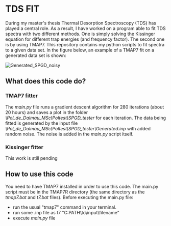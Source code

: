 # TDS FIT

During my master's thesis Thermal Desorption Spectroscopy (TDS) has played a central role. As a result, I have worked on a program able to fit TDS spectra with two different methods. One is simply solving the Kissinger equation for different trap energies (and frequency factor). The second one is by using TMAP7. This repository contains my python scripts to fit spectra to a given data set. In the figure below, an example of a TMAP7 fit on a generated data set is shown:

![Generated_SPGD_noisy](https://user-images.githubusercontent.com/73791685/187646781-58861b0d-be28-425a-8267-2695e2c476fe.gif)

## What does this code do?

### TMAP7 fitter

The *main.py* file runs a gradient descent algorithm for 280 iterations (about 20 hours) and saves a plot in the folder *\Pol_de_Dalmau_MSc\Poltest\SPGD_tester* for each iteration. The data being fitted is generated by the input file *\Pol_de_Dalmau_MSc\Poltest\SPGD_tester\Generated.inp* with added random noise. The noise is added in the *main.py* script itself.

### Kissinger fitter

This work is still pending

## How to use this code

You need to have TMAP7 installed in order to use this code. The main.py script must be in the TMAP7R directory (the same directory as the *tmap7.bat* and *t7.bat* files). 
Before executing the main.py file:

 - run the usual "tmap7" command in your terminal. 
 - run some .inp file as t7 "C:PATH\to\input\filename"
 - execute *main.py* file



